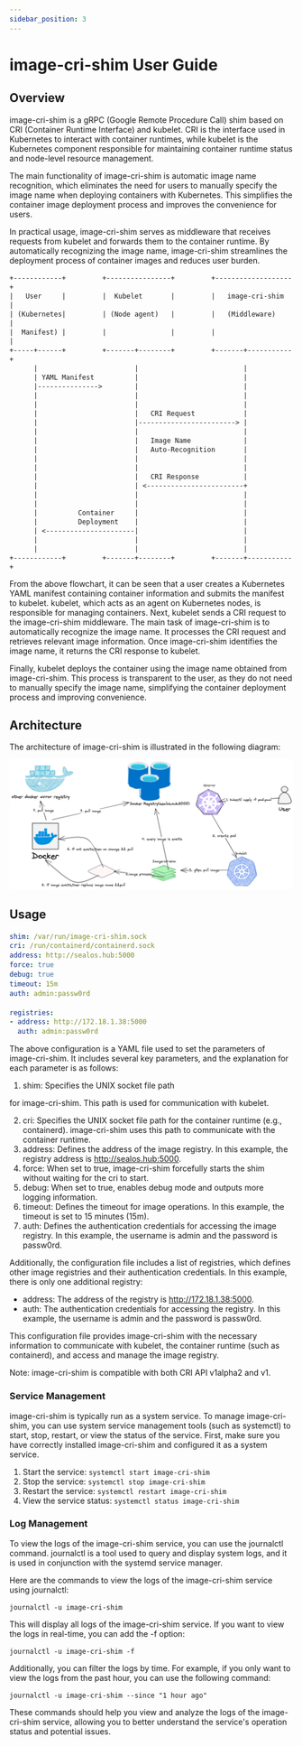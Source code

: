 ```yaml
---
sidebar_position: 3
---
```


# image-cri-shim User Guide

## Overview

image-cri-shim is a gRPC (Google Remote Procedure Call) shim based on CRI (Container Runtime Interface) and kubelet. CRI
is the interface used in Kubernetes to interact with container runtimes, while kubelet is the Kubernetes component
responsible for maintaining container runtime status and node-level resource management.

The main functionality of image-cri-shim is automatic image name recognition, which eliminates the need for users to
manually specify the image name when deploying containers with Kubernetes. This simplifies the container image
deployment process and improves the convenience for users.

In practical usage, image-cri-shim serves as middleware that receives requests from kubelet and forwards them to the
container runtime. By automatically recognizing the image name, image-cri-shim streamlines the deployment process of
container images and reduces user burden.

```
+------------+         +----------------+         +-------------------+
|   User     |         |  Kubelet       |         |   image-cri-shim  |
| (Kubernetes|         | (Node agent)   |         |   (Middleware)    |
|  Manifest) |         |                |         |                   |
+-----+------+         +-------+--------+         +-------+-----------+
      |                        |                          |
      | YAML Manifest          |                          |
      |--------------->        |                          |
      |                        |                          |
      |                        |                          |
      |                        |   CRI Request            |
      |                        |------------------------> |
      |                        |                          |
      |                        |   Image Name             |
      |                        |   Auto-Recognition       |
      |                        |                          |
      |                        |                          |
      |                        |   CRI Response           |
      |                        | <------------------------+
      |                        |                          |
      |                        |                          |
      |          Container     |                          |
      |          Deployment    |                          |
      | <----------------------|                          |
      |                        |                          |
      |                        |                          |
+------------+         +-------+--------+         +-------+-----------+

```

From the above flowchart, it can be seen that a user creates a Kubernetes YAML manifest containing container information
and submits the manifest to kubelet. kubelet, which acts as an agent on Kubernetes nodes, is responsible for managing
containers.
Next, kubelet sends a CRI request to the image-cri-shim middleware. The main task of image-cri-shim is to automatically
recognize the image name. It processes the CRI request and retrieves relevant image information. Once image-cri-shim
identifies the image name, it returns the CRI response to kubelet.

Finally, kubelet deploys the container using the image name obtained from image-cri-shim. This process is transparent to
the user, as they do not need to manually specify the image name, simplifying the container deployment process and
improving convenience.

## Architecture

The architecture of image-cri-shim is illustrated in the following diagram:

![](images/image-cri-shim.png)

## Usage

```yaml
shim: /var/run/image-cri-shim.sock
cri: /run/containerd/containerd.sock
address: http://sealos.hub:5000
force: true
debug: true
timeout: 15m
auth: admin:passw0rd

registries:
- address: http://172.18.1.38:5000
  auth: admin:passw0rd
```

The above configuration is a YAML file used to set the parameters of image-cri-shim. It includes several key parameters,
and the explanation for each parameter is as follows:

1. shim: Specifies the UNIX socket file path

for image-cri-shim. This path is used for communication with kubelet.

2. cri: Specifies the UNIX socket file path for the container runtime (e.g., containerd). image-cri-shim uses this path
   to communicate with the container runtime.
3. address: Defines the address of the image registry. In this example, the registry address is http://sealos.hub:5000.
4. force: When set to true, image-cri-shim forcefully starts the shim without waiting for the cri to start.
5. debug: When set to true, enables debug mode and outputs more logging information.
6. timeout: Defines the timeout for image operations. In this example, the timeout is set to 15 minutes (15m).
7. auth: Defines the authentication credentials for accessing the image registry. In this example, the username is admin
   and the password is passw0rd.

Additionally, the configuration file includes a list of registries, which defines other image registries and their
authentication credentials. In this example, there is only one additional registry:

- address: The address of the registry is http://172.18.1.38:5000.
- auth: The authentication credentials for accessing the registry. In this example, the username is admin and the
  password is passw0rd.

This configuration file provides image-cri-shim with the necessary information to communicate with kubelet, the
container runtime (such as containerd), and access and manage the image registry.

Note: image-cri-shim is compatible with both CRI API v1alpha2 and v1.

### Service Management

image-cri-shim is typically run as a system service. To manage image-cri-shim, you can use system service management
tools (such as systemctl) to start, stop, restart, or view the status of the service. First, make sure you have
correctly installed image-cri-shim and configured it as a system service.

1. Start the service: `systemctl start image-cri-shim`
2. Stop the service: `systemctl stop image-cri-shim`
3. Restart the service: `systemctl restart image-cri-shim`
4. View the service status: `systemctl status image-cri-shim`

### Log Management

To view the logs of the image-cri-shim service, you can use the journalctl command. journalctl is a tool used to query
and display system logs, and it is used in conjunction with the systemd service manager.

Here are the commands to view the logs of the image-cri-shim service using journalctl:

```shell
journalctl -u image-cri-shim
```

This will display all logs of the image-cri-shim service. If you want to view the logs in real-time, you can add the -f
option:

```shell
journalctl -u image-cri-shim -f
```

Additionally, you can filter the logs by time. For example, if you only want to view the logs from the past hour, you
can use the following command:

```shell
journalctl -u image-cri-shim --since "1 hour ago"
```

These commands should help you view and analyze the logs of the image-cri-shim service, allowing you to better
understand the service's operation status and potential issues.
